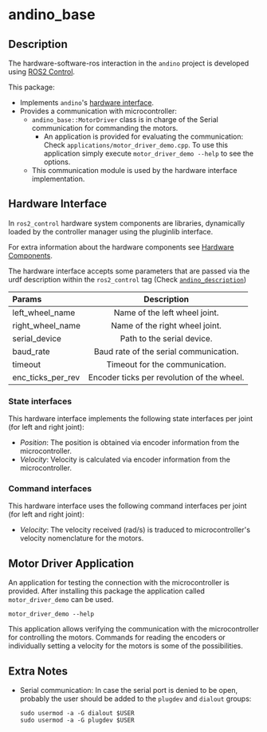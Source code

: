 # andino_base

## Description

The hardware-software-ros interaction in the `andino` project is developed using [ROS2 Control](https://control.ros.org/master/index.html).

This package:
 - Implements `andino`'s [hardware interface](https://control.ros.org/master/doc/ros2_control/hardware_interface/doc/writing_new_hardware_interface.html).
 - Provides a communication with microcontroller:
   - `andino_base::MotorDriver` class is in charge of the Serial communication for commanding the motors.
     - An application is provided for evaluating the communication: Check `applications/motor_driver_demo.cpp`. To use this application simply execute `motor_driver_demo --help` to see the options.
   - This communication module is used by the hardware interface implementation.

## Hardware Interface

In `ros2_control` hardware system components are libraries, dynamically loaded by the controller manager using the pluginlib interface.

For extra information about the hardware components see [Hardware Components](https://control.ros.org/master/doc/getting_started/getting_started.html#overview-hardware-components).

The hardware interface accepts some parameters that are passed via the urdf description within the `ros2_control` tag (Check [`andino_description`](../andino_description/urdf/include/andino_control.urdf.xacro))

| Params               | Description |
| :---                 |    :----:   |
| left_wheel_name      | Name of the left wheel joint. |
| right_wheel_name     | Name of the right wheel joint. |
| serial_device        | Path to the serial device. |
| baud_rate            | Baud rate of the serial communication. |
| timeout              | Timeout for the communication. |
| enc_ticks_per_rev    | Encoder ticks per revolution of the wheel. |

### State interfaces

This hardware interface implements the following state interfaces per joint (for left and right joint):
 - *Position*: The position is obtained via encoder information from the microcontroller.
 - *Velocity*: Velocity is calculated via encoder information from the microcontroller.

### Command interfaces

This hardware interface uses the following command interfaces per joint (for left and right joint):
 - *Velocity*: The velocity received (rad/s) is traduced to microcontroller's velocity nomenclature for the motors.


## Motor Driver Application

An application for testing the connection with the microcontroller is provided.
After installing this package the application called `motor_driver_demo` can be used.
```
motor_driver_demo --help
```

This application allows verifying the communication with the microcontroller for controlling the motors. Commands for reading the encoders or individually setting a velocity for the motors is some of the possibilities.

## Extra Notes

 - Serial communication: In case the serial port is denied to be open, probably the user should be added to the `plugdev` and `dialout` groups:
    ```
    sudo usermod -a -G dialout $USER
    sudo usermod -a -G plugdev $USER
    ```
